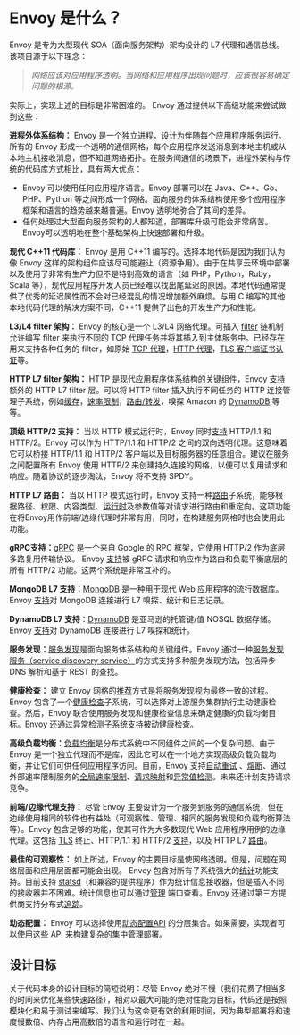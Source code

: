 # Envoy 是什么？


Envoy 是专为大型现代 SOA（面向服务架构）架构设计的 L7 代理和通信总线。该项目源于以下理念：

> *网络应该对应用程序透明。当网络和应用程序出现问题时，应该很容易确定问题的根源。*


实际上，实现上述的目标是非常困难的。 Envoy 通过提供以下高级功能来尝试做到这些：

**进程外体系结构：** Envoy 是一个独立进程，设计为伴随每个应用程序服务运行。所有的 Envoy 形成一个透明的通信网格，每个应用程序发送消息到本地主机或从本地主机接收消息，但不知道网络拓扑。在服务间通信的场景下，进程外架构与传统的代码库方式相比，具有两大优点：


-  Envoy 可以使用任何应用程序语言。Envoy 部署可以在 Java、C++、Go、PHP、Python 等之间形成一个网格。面向服务的体系结构使用多个应用程序框架和语言的趋势越来越普遍。Envoy 透明地弥合了其间的差异。
- 任何处理过大型面向服务架构的人都知道，部署库升级可能会非常痛苦。 Envoy可以透明地在整个基础架构上快速部署和升级。


**现代 C++11 代码库：** Envoy 是用 C++11 编写的。选择本地代码是因为我们认为像 Envoy 这样的架构组件应该尽可能避让（资源争用）。由于在共享云环境中部署以及使用了非常有生产力但不是特别高效的语言（如 PHP，Python，Ruby，Scala 等），现代应用程序开发人员已经难以找出尾延迟的原因。本地代码通常提供了优秀的延迟属性而不会对已经混乱的情况增加额外麻烦。与用 C 编写的其他本地代码代理的解决方案不同，C++11 提供了出色的开发生产力和性能。


**L3/L4 filter 架构：** Envoy 的核心是一个 L3/L4 网络代理。可插入 [filter](arch_overview/network_filters.md#arch-overview-network-filters) 链机制允许编写 filter 来执行不同的 TCP 代理任务并将其插入到主体服务中。已经存在用来支持各种任务的 filter，如原始 [TCP 代理](arch_overview/tcp_proxy.md#arch-overview-tcp-proxy)，[HTTP 代理](arch_overview/http_connection_management.md#arch-overview-http-conn-man)，[TLS 客户端证书认证](arch_overview/ssl.md#arch-overview-ssl-auth-filter)等。


**HTTP L7 filter 架构：** HTTP 是现代应用程序体系结构的关键组件，Envoy [支持](arch_overview/http_filters.md#arch-overview-http-filters)额外的 HTTP L7 filter 层。可以将 HTTP filter 插入执行不同任务的 HTTP 连接管理子系统，例如[缓存](../configuration/http_filters/buffer_filter.md#config-http-filters-buffer)，[速率限制](arch_overview/global_rate_limiting.md#arch-overview-rate-limit)，[路由/转发](arch_overview/http_routing.md#arch-overview-http-routing)，嗅探 Amazon 的 [DynamoDB](arch_overview/dynamo.md#arch-overview-dynamo) 等等。


**顶级 HTTP/2 支持：** 当以 HTTP 模式运行时，Envoy 同时[支持](arch_overview/http_connection_management.md#arch-overview-http-protocols) HTTP/1.1 和 HTTP/2。Envoy 可以作为 HTTP/1.1 和 HTTP/2 之间的双向透明代理。这意味着它可以桥接 HTTP/1.1 和 HTTP/2 客户端以及目标服务器的任意组合。建议在服务之间配置所有 Envoy 使用  HTTP/2 来创建持久连接的网格，以便可以复用请求和响应。随着协议的逐步淘汰，Envoy 将不支持 SPDY。


**HTTP L7 路由：** 当以 HTTP 模式运行时，Envoy 支持一种[路由](arch_overview/http_routing.md#arch-overview-http-routing)子系统，能够根据路径、权限、内容类型、[运行时](arch_overview/runtime.md#arch-overview-runtime)及参数值等对请求进行路由和重定向。这项功能在将Envoy用作前端/边缘代理时非常有用，同时，在构建服务网格时也会使用此功能。


**gRPC支持：**[gRPC](http://www.grpc.io/) 是一个来自 Google 的 RPC 框架，它使用 HTTP/2 作为底层多路复用传输协议。 Envoy [支持](arch_overview/grpc.md#arch-overview-grpc)被 gRPC 请求和响应作为路由和负载平衡底层的所有 HTTP/2 功能。这两个系统是非常互补的。


**MongoDB L7 支持：**[MongoDB](https://www.mongodb.com/) 是一种用于现代 Web 应用程序的流行数据库。Envoy [支持](arch_overview/mongo.md#arch-overview-mongo)对 MongoDB 连接进行 L7 嗅探、统计和日志记录。


**DynamoDB L7 支持**：[DynamoDB](https://aws.amazon.com/dynamodb/) 是亚马逊的托管键/值 NOSQL 数据存储。Envoy [支持](arch_overview/dynamo.md#arch-overview-dynamo)对 DynamoDB 连接进行 L7 嗅探和统计。


**服务发现：**[服务发现](arch_overview/service_discovery.md#arch-overview-service-discovery)是面向服务体系结构的关键组件。Envoy 通过一种[服务发现服务（service discovery service）](arch_overview/service_discovery.md#arch-overview-service-discovery-types-sds)的方式支持多种服务发现方法，包括异步 DNS 解析和基于 REST 的查找。


**健康检查：** 建立 Envoy 网格的[推荐](arch_overview/service_discovery.md#arch-overview-service-discovery-eventually-consistent)方式是将服务发现视为最终一致的过程。Envoy 包含了一个[健康检查](arch_overview/health_checking.md#arch-overview-health-checking)子系统，可以选择对上游服务集群执行主动健康检查。然后，Envoy 联合使用服务发现和健康检查信息来确定健康的负载均衡目标。Envoy 还通过[异常检测](arch_overview/outlier.md#arch-overview-outlier-detection)子系统支持被动健康检查。


**高级负载均衡：**[负载均衡](arch_overview/load_balancing.md#arch-overview-load-balancing)是分布式系统中不同组件之间的一个复杂问题。由于 Envoy 是一个独立代理而不是库，因此它可以在一个地方实现高级负载负载均衡，并让它们可供任何应用程序访问。目前，Envoy 支持[自动重试](arch_overview/http_routing.md#arch-overview-http-routing-retry) 、[熔断](arch_overview/circuit_breaking.md#arch-overview-circuit-break)、通过外部速率限制服务的[全局速率限制](arch_overview/global_rate_limiting.md#arch-overview-rate-limit)、[请求映射](https://www.envoyproxy.io/docs/envoy/latest/api-v1/route_config/route#config-http-conn-man-route-table-route-shadow)和[异常值检测](arch_overview/outlier.md#arch-overview-outlier-detection)。未来还计划支持请求竞争。


**前端/边缘代理支持：** 尽管 Envoy 主要设计为一个服务到服务的通信系统，但在边缘使用相同的软件也有益处（可观察性、管理、相同的服务发现和负载均衡算法等）。Envoy 包含足够的功能，使其可作为大多数现代 Web 应用程序用例的边缘代理。这包括 [TLS](arch_overview/ssl.md#arch-overview-ssl) 终止、HTTP/1.1 和 HTTP/2 [支持](arch_overview/http_connection_management.md#arch-overview-http-protocols)，以及 HTTP L7 [路由](arch_overview/http_routing.md#arch-overview-http-routing)。


**最佳的可观察性：** 如上所述，Envoy 的主要目标是使网络透明。但是，问题在网络层面和应用层面都可能会出现。 Envoy 包含对所有子系统强大的[统计](arch_overview/statistics.md#arch-overview-statistics)功能支持。目前支持 [statsd](https://github.com/etsy/statsd)（和兼容的提供程序）作为统计信息接收器，但是插入不同的接收器并不困难。统计信息也可以通过[管理](../operations/admin.md#operations-admin-interface) 端口查看。Envoy 还通过第三方提供商支持分布式[追踪](arch_overview/tracing.md#arch-overview-tracing)。


**动态配置：** Envoy 可以选择使用[动态配置API](arch_overview/dynamic_configuration.md#arch-overview-dynamic-config) 的分层集合。如果需要，实现者可以使用这些 API 来构建复杂的集中管理部署。

## 设计目标


关于代码本身的设计目标的简短说明：尽管 Envoy 绝对不慢（我们花费了相当多的时间来优化某些快速路径），相对以最大可能的绝对性能为目标，代码还是按照模块化和易于测试来编写。我们认为这会更有效的利用时间，因为典型部署将和速度慢数倍、内存占用高数倍的语言和运行时在一起。
